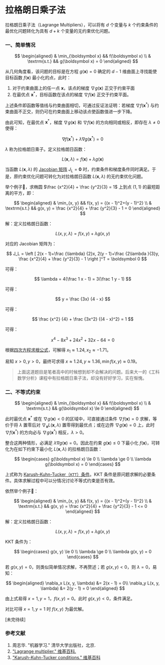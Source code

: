 # 拉格朗日乘子法

拉格朗日乘子法（Lagrange Multipliers），可以将有 $d$ 个变量与 $k$ 个约束条件的最优化问题转化为具有 $d+k$ 个变量的无约束优化问题。

### 一、简单情况

$$
\begin{aligned}
& \min_{\boldsymbol x} && f(\boldsymbol x) \\
& \textrm{s.t.} && g(\boldsymbol x) = 0
\end{aligned}
$$

从几何角度看，该问题的目标是在方程 $g(\boldsymbol x) = 0$ 确定的 $d-1$ 维曲面上寻找能使目标函数 $f(\boldsymbol x)$ 最小化的点，此时：

1. 对于约束曲面上的任一点 $\boldsymbol x$，该点的梯度 $\nabla g(\boldsymbol x)$ 正交于约束平面
2. 在最优点 $\boldsymbol x^*$，目标函数在该点的梯度 $\nabla f(\boldsymbol x)$ 正交于约束平面。

上述条件即函数等值线与约束曲面相切，可通过反证法证明：若梯度 $\nabla f(\boldsymbol x^*)$ 与约束曲面不正交，则仍可在约束曲面上移动该点使函数值进一步下降。

由此可知，在最优点 $\boldsymbol x^*$，梯度 $\nabla g(\boldsymbol x)$ 和 $\nabla f(\boldsymbol x)$ 的方向相同或相反，即存在 $\lambda \neq 0$ 使得：

$$
\nabla f(\boldsymbol x^*) + \lambda \nabla g(\boldsymbol x^*) = 0
$$

$\lambda$ 称为拉格朗日乘子。定义拉格朗日函数：

$$
L(\boldsymbol x, \lambda) = f(\boldsymbol x) + \lambda g(\boldsymbol x)
$$

当函数 $L(\boldsymbol x, \lambda)$ 的 [Jacobian 矩阵](https://en.wikipedia.org/wiki/Jacobian_matrix_and_determinant) $J_L = \boldsymbol 0$ 时，约束条件和梯度条件同时满足。于是，原约束优化问题可转化为对拉格朗日函数 $L(\boldsymbol x, \lambda)$ 的无约束优化问题。

举个例子🌰，求椭圆 $\frac {x^2}{4} + \frac {y^2}{3} = 1$ 上到点 $(1, 1)$ 的最短距离的平方，即：

$$
\begin{aligned}
& \min_{x, y} && f(x, y) = {(x - 1)^2+(y - 1)^2} \\
& \textrm{s.t.} && g(x, y) = \frac {x^2}{4} + \frac {y^2}{3} - 1 = 0
\end{aligned}
$$

解：定义拉格朗日函数：

$$
L(x, y, \lambda) = f(x, y) + \lambda g(x, y)
$$

对应的 Jacobian 矩阵为：

$$
J_L = \left [ 2(x - 1)+\frac {\lambda} {2}x, 2(y - 1)+\frac {2\lambda }{3}y, \frac {x^2}{4} + \frac {y^2}{3} - 1 \right ]^T = \boldsymbol 0
$$

可得：

$$
\lambda = 4(\frac 1 x - 1) = 3(\frac 1 y - 1)
$$

可得：

$$
y = \frac {3x} {4 - x}
$$

可得：

$$
\frac {x^2} {4} + \frac {3x^2} {(4 - x)^2} = 1
$$

可得：

$$
x^4 - 8x^3 + 24 x^2 + 32x - 64 = 0
$$

根据[四次方程求根公式](https://zh.wikipedia.org/wiki/%E5%9B%9B%E6%AC%A1%E6%96%B9%E7%A8%8B#%E6%B1%82%E6%A0%B9%E5%85%AC%E5%BC%8F)，可解得 $x_1 \approx 1.24, x_2 \approx -1.71$。

易知 $x > 0, y > 0$，最终可求得 $x \approx 1.24, y \approx 1.36, \min f(x, y) \approx 0.19$。

> 上面这道题目是笔者高中的时候想到却不会解决的问题。后来大一的《工科数学分析》课程中有拉格朗日乘子法，却没有好好学习，实在惭愧。

### 二、不等式约束

$$
\begin{aligned}
& \min_{\boldsymbol x} && f(\boldsymbol x) \\
& \textrm{s.t.} && g(\boldsymbol x) \le 0
\end{aligned}
$$

此时最优点 $\boldsymbol x^*$ 或在 $\nabla g(\boldsymbol x) < 0$ 的区域中，可直接通过条件 $\nabla f(\boldsymbol x) = 0$ 求解，等价于将 $\lambda$ 置零后对 $\nabla _{\boldsymbol x} L(\boldsymbol x, \lambda)$ 置零得到最优点；或在边界 $\nabla g(\boldsymbol x) = 0$ 上，此时 $\nabla f(\boldsymbol x^*)$ 的方向必与 $\nabla g(\boldsymbol x^*)$ 相反，$\lambda > 0$。

整合这两种情形，必满足 $\lambda \nabla g(\boldsymbol x) = 0$。因此在约束 $g(\boldsymbol x) \le 0$ 下最小化 $f(\boldsymbol x)$，可转化为在如下约束下最小化 $L(\boldsymbol x, \lambda)$ 的拉格朗日函数：

$$
\begin{cases}
g(\boldsymbol x) \le 0 \\
\lambda \ge 0  \\
\lambda g(\boldsymbol x) = 0
\end{cases}
$$

上式称为 [Karush-Kuhn-Tucker（`KTT`）条件](https://en.wikipedia.org/wiki/Karush%E2%80%93Kuhn%E2%80%93Tucker_conditions)。KKT 条件是原问题求解的必要条件。具体求解过程中可以分情况讨论不等式约束是否有效。

依然举个例子🌰：

$$
\begin{aligned}
& \min_{x, y} && f(x, y) = {(x - 1)^2+(y - 1)^2} \\
& \textrm{s.t.} && g(x, y) = \frac {x^2}{4} + \frac {y^2}{3} - 1 <= 0
\end{aligned}
$$

解：定义拉格朗日函数：

$$
L(x, y, \lambda) = f(x, y) + \lambda g(x, y)
$$

KKT 条件为：

$$
\begin{cases}
g(x, y) \le 0 \\
\lambda \ge 0  \\
\lambda g(x, y) = 0
\end{cases}
$$

若 $g(x, y) = 0$，则类似简单情况求解，不再赘述；若 $g(x, y) < 0$，则 $\lambda = 0$，易知：

$$
\begin{aligned}
\nabla_x L(x, y, \lambda) &= 2(x - 1) = 0\\
\nabla_y L(x, y, \lambda) &= 2(y - 1) = 0
\end{aligned}
$$

由上式易得 $x = 1, y = 1$，$f(x, y) = 0$。此时 $g(x, y) < 0$，条件满足。

对比可得 $x = 1, y = 1$ 时 $f(x, y)$ 为最优解。

[未完待续]

### 参考文献

1. 周志华. "机器学习." 清华大学出版社，北京.
2. ["Lagrange multiplier." 维基百科.](https://en.wikipedia.org/wiki/Lagrange_multiplier)
3. ["Karush-Kuhn-Tucker conditions." 维基百科](https://en.wikipedia.org/wiki/Karush%E2%80%93Kuhn%E2%80%93Tucker_conditions)

